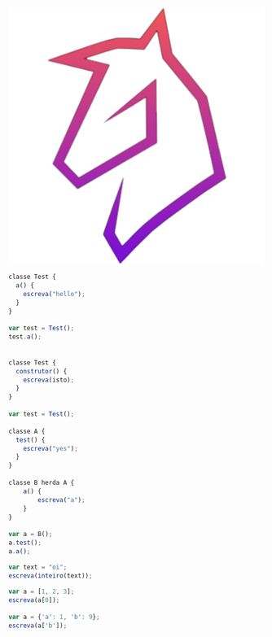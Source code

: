 <p align="center">
    <img src="./docs/web/egua.png" alt="egua">
</p>

```js
classe Test {
  a() {
    escreva("hello");
  }
}

var test = Test();
test.a();


classe Test {
  construtor() {
    escreva(isto);
  }
}

var test = Test();

classe A {
  test() {
    escreva("yes");
  }
}

classe B herda A {
    a() {
        escreva("a");
    }
}

var a = B();
a.test();
a.a();
```

```js
var text = "oi";
escreva(inteiro(text));
```

```js
var a = [1, 2, 3];
escreva(a[0]);

var a = {'a': 1, 'b': 9};
escreva(a['b']);
```
